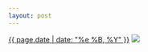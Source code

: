 ```yaml
---
layout: post
---
```


<p>
  <time><a href="/139">{{ page.date | date: "%e %B, %Y" }}</a></time>
  <a href="/139"><img src="{{ site.assets_url }}/139-640.jpg" srcset="{{ site.assets_url }}/139-1280.jpg 1280w, {{ site.assets_url }}/139-960.jpg 960w, {{ site.assets_url }}/139-640.jpg 640w, {{ site.assets_url }}/139-320.jpg 320w" sizes="(min-width: 700px) 50vw, calc(100vw - 2rem)" /></a>
</p>
